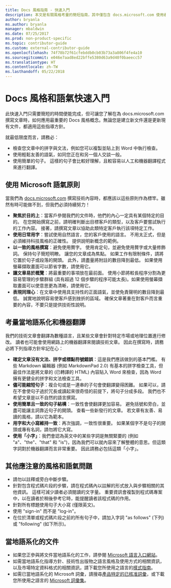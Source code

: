 ```yaml
---
title: Docs 風格指南 - 快速入門
description: 本文是有關風格考量的簡短指南，其中僅包含 docs.microsoft.com 使用者入門的基本主題。
author: bryanla
ms.author: bryanla
manager: mbaldwin
ms.date: 07/25/2017
ms.prod: non-product-specific
ms.topic: contributor-guide
ms.custom: external-contributor-guide
ms.openlocfilehash: 74f78b72f61cfebddb0cb03b73a3a806f4fe4a10
ms.sourcegitcommit: e046e7aad8ed22bffe5380d63a9d40f0baeecc57
ms.translationtype: HT
ms.contentlocale: zh-TW
ms.lasthandoff: 05/22/2018
---
```

# <a name="docs-style-and-voice-quick-start"></a>Docs 風格和語氣快速入門

此快速入門只需要簡短的時間便能完成，但可讓您了解在為 docs.microsoft.com 撰寫文章時，如何應用最重要的 Docs 風格概念。無論您是建立新文件還是更新現有文件，都適用這些指導方針。

就最低限度而言，請務必：

- 檢查您文章中的拼字與文法，例如您可以複製並貼上到 Word 中執行檢查。
- 使用輕鬆友善的語氣，如同您正在和另一個人交談一般。
- 使用簡單的句子。 這樣的句子會比較好理解，且較容易以人工和機器翻譯程式來進行翻譯。

## <a name="use-the-microsoft-voice-principles"></a>使用 Microsoft 語氣原則

當我們為 [docs.microsoft.com](https://docs.microsoft.com) 撰寫技術內容時，都應該以這些原則作為標竿。雖然有時可能做不到，但我們必須持續努力！

- **聚焦於目的上**：當客戶參閱我們的文件時，他們的內心一定具有某個特定的目的。 在您開始撰寫之前，請明確判斷出目標客戶的類型，以及客戶要嘗試執行的工作內容。 接著，請撰寫文章以協助此類特定客戶執行該項特定工作。
- **使用日常用字**：嘗試使用自然語言，您的客戶使用的語言。 不用太正式，但是必須維持科技風格的正確性。 提供說明新概念的範例。
- **以一致的風格撰寫**：避免使用贅字。 使用肯定句，並避免使用贅字或大量修飾詞。 保持句子簡短明瞭。 讓您的文章成為焦點。 如果工作有限制條件，請將它置於句子或段落的開頭。 此外，請盡量將附註的數目降到最低。 如果使用螢幕擷取畫面可以節省字數，請使用它。
- **讓文章易於概覽**：將最重要的事項放在最前面。 使用小節將較長程序分割為更容易管理的步驟群組 (具有超過 12 個步驟的程序可能太長)。如果使用螢幕擷取畫面可以使意思更為清晰，請使用它。
- **表現同理心**：在文章中使用具支持性的正面語氣，並使免責聲明的數目降到最低。 誠實地說明容易使客戶感到挫折的區域。 確保文章著重在對客戶而言重要的內容，不要只是提供技術性說明。

## <a name="consider-localization-and-machine-translation"></a>考量當地語系化和機器翻譯

我們的技術文章會翻譯為數種語言，且某些文章會針對特定市場或地理位置進行修改。 讀者也可能會使用網路上的機器翻譯來閱讀技術文章。 因此在撰寫時，請務必將下列指導方針牢記在心：

- **確定文章沒有文法、拼字或標點符號錯誤**：這是我們應該做到的基本門檻。 有些 Markdown 編輯器 (例如 MarkdownPad 2.0) 有基本的拼字檢查工具，但最佳作法是將文章的 (已轉譯的 HTML) 內容貼入 Word 來檢查，因為 Word 擁有更健全的拼字和文法檢查工具。
- **儘可能縮短句子**：複合句或是一連串的子句會使翻譯變得困難。 如果可以，請在不會使句子過於冗長或讀起來很奇怪的前提下，將句子分成多段。 我們也不希望文章是以不自然的語言撰寫。
- **使用簡單且一致的句子結構**：一致性會使翻譯更加容易。 避免括號和旁白，並盡可能讓主詞靠近句子的開頭。 查看一些新發行的文章。 若文章有友善、易讀的風格，請以它為範本。
- **用字和大小寫維持一致**：再次強調，一致性很重要。 如果某個字不是句子的開頭或專有名詞，請勿將它大寫。
- **使用「小字」**：我們會認為英文中的某些字詞是無關緊要的 (例如 "a"、"the"、"that" 和 "is")，因為我們可以就內容來了解整體的意思。但這類字詞對於機器翻譯而言非常重要。 因此請務必包括這類「小字」。

## <a name="other-style-and-voice-issues-to-watch-for"></a>其他應注意的風格和語氣問題

- 請勿以註釋或旁白中斷步驟。
- 針對包含程式碼片段的步驟，請在程式碼內以註解的形式放入與步驟相關的其他資訊。 這樣可減少讀者必須閱讀的文字量。 重要資訊會複製到程式碼專案中，以在讀者於稍後參考它時，能提醒讀者該程式碼的作用。
- 針對所有標題使用句子大小寫 (僅限英文)。
- 使用 "sign-in" 而不是 "log-in"。
- 在位於清單或程式碼片段之前的所有句子中，請加入字詞 "as follows" (下列) 或 "following" (如下所示)。

## <a name="localized-documentation"></a>當地語系化的文件

- 如果您正參與將文件當地語系化的工作，請參閱 [Microsoft 語言入口網站](https://www.microsoft.com/Language/Default.aspx)。
- 如需當地語系化指導方針、技術性出版物之語言風格及使用方式的相關資訊，以及市場特定資料格式的相關資訊，請下載您所使用之語言的[樣式指南](https://www.microsoft.com/Language/StyleGuides.aspx)。
- 如需已當地語系化的 Microsoft 詞彙，請搜尋[產品特定的已核准詞彙](https://www.microsoft.com/Language/Search.aspx)，或下載您所使用之語言的 [Microsoft 詞彙集](https://www.microsoft.com/Language/Terminology.aspx)。
